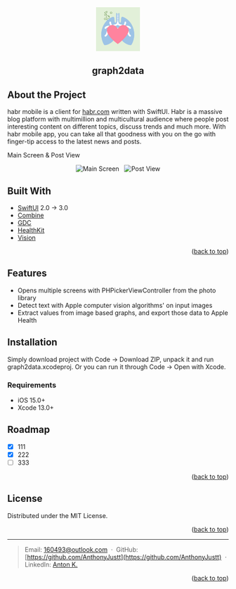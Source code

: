 <div id="top"></div>

<div align="center">
  <a href="https://github.com/AnthonyJustt/graph2data">
    <img src="screens/appicon.png" alt="Logo" width="100" height="100">
  </a>
  <h2 align="center">graph2data</h2>
 </div>

## About the Project

habr mobile is a client for [habr.com](https://habr.com) written with SwiftUI. Habr is a massive blog platform with multimillion and multicultural audience where people post interesting content on different topics, discuss trends and much more. With habr mobile app, you can take all that goodness with you on the go with finger-tip access to the latest news and posts. 

Main Screen & Post View
<div align="center">
   <img src="screens/aboutmain.png" alt="Main Screen" height="500" /> &nbsp;
   <img src="screens/aboutpost.png" alt="Post View" height="500" />
</div>

## Built With

* [SwiftUI](https://developer.apple.com/xcode/swiftui) 2.0 → 3.0
* [Combine](https://developer.apple.com/documentation/combine)
* [GDC](https://developer.apple.com/documentation/DISPATCH)
* [HealthKit](https://developer.apple.com/documentation/healthkit)
* [Vision](https://developer.apple.com/documentation/vision)

<p align="right">(<a href="#top">back to top</a>)</p>

## Features

* Opens multiple screens with PHPickerViewController from the photo library
* Detect text with Apple computer vision algorithms' on input images 
* Extract values from image based graphs, and export those data to Apple Health

## Installation

Simply download project with Code → Download ZIP, unpack it and run graph2data.xcodeproj. Or you can run it through Code → Open with Xcode. 

### Requirements
- iOS 15.0+
- Xcode 13.0+

## Roadmap

- [x] 111
- [x] 222
- [ ] 333

<p align="right">(<a href="#top">back to top</a>)</p>

## License

Distributed under the MIT License.

<p align="right">(<a href="#top">back to top</a>)</p>


---

> Email: 160493@outlook.com &nbsp;&middot;&nbsp;
> GitHub: [https://github.com/AnthonyJustt](https://github.com/AnthonyJustt) &nbsp;&middot;&nbsp;
> LinkedIn: [Anton K.](https://www.linkedin.com/in/a-krivonozhenkov)

<p align="right">(<a href="#top">back to top</a>)</p>

